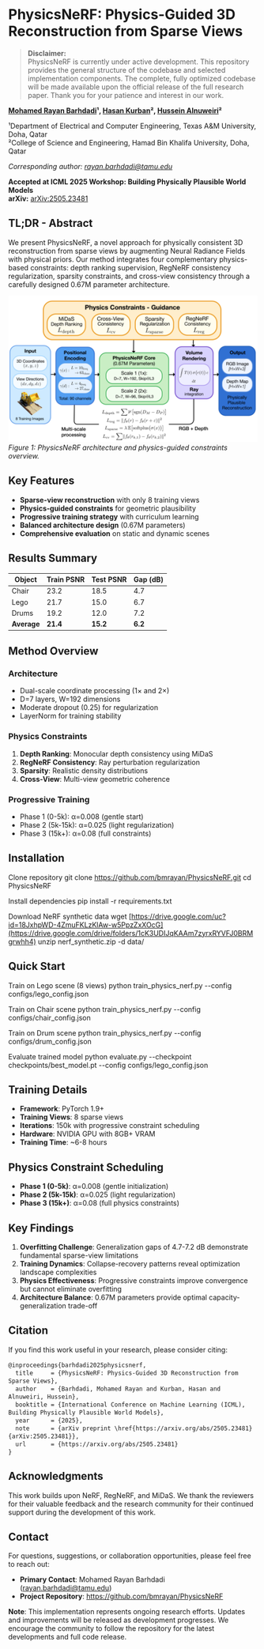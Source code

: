 # PhysicsNeRF: Physics-Guided 3D Reconstruction from Sparse Views

> **Disclaimer:**  
> PhysicsNeRF is currently under active development. This repository provides the general structure of the codebase and selected implementation components. The complete, fully optimized codebase will be made available upon the official release of the full research paper. Thank you for your patience and interest in our work.

**[Mohamed Rayan Barhdadi](https://bmrayan.github.io/)¹, [Hasan Kurban](https://www.hasankurban.com/)², [Hussein Alnuweiri](https://www.qatar.tamu.edu/academics/ecen/faculty-and-staff/dr.-hussein-alnuweiri)²**

¹Department of Electrical and Computer Engineering, Texas A&M University, Doha, Qatar  
²College of Science and Engineering, Hamad Bin Khalifa University, Doha, Qatar

*Corresponding author: rayan.barhdadi@tamu.edu*

**Accepted at ICML 2025 Workshop: Building Physically Plausible World Models**  
**arXiv:** [arXiv:2505.23481](https://arxiv.org/abs/2505.23481)

## TL;DR - Abstract

We present PhysicsNeRF, a novel approach for physically consistent 3D reconstruction from sparse views by augmenting Neural Radiance Fields with physical priors. Our method integrates four complementary physics-based constraints: depth ranking supervision, RegNeRF consistency regularization, sparsity constraints, and cross-view consistency through a carefully designed 0.67M parameter architecture.

![PhysicsNeRF Architecture](figures/PhysicsNeRF_Arch.png)
*Figure 1: PhysicsNeRF architecture and physics-guided constraints overview.*

## Key Features

- **Sparse-view reconstruction** with only 8 training views
- **Physics-guided constraints** for geometric plausibility
- **Progressive training strategy** with curriculum learning
- **Balanced architecture design** (0.67M parameters)
- **Comprehensive evaluation** on static and dynamic scenes

## Results Summary

| Object | Train PSNR | Test PSNR | Gap (dB) |
|--------|-------------|------------|----------|
| Chair  | 23.2        | 18.5       | 4.7      |
| Lego   | 21.7        | 15.0       | 6.7      |
| Drums  | 19.2        | 12.0       | 7.2      |
| **Average** | **21.4** | **15.2**  | **6.2**  |

## Method Overview

### Architecture

- Dual-scale coordinate processing (1× and 2×)
- D=7 layers, W=192 dimensions
- Moderate dropout (0.25) for regularization
- LayerNorm for training stability

### Physics Constraints

1. **Depth Ranking**: Monocular depth consistency using MiDaS
2. **RegNeRF Consistency**: Ray perturbation regularization  
3. **Sparsity**: Realistic density distributions
4. **Cross-View**: Multi-view geometric coherence

### Progressive Training

- Phase 1 (0-5k): α=0.008 (gentle start)
- Phase 2 (5k-15k): α=0.025 (light regularization)
- Phase 3 (15k+): α=0.08 (full constraints)

## Installation

Clone repository
git clone https://github.com/bmrayan/PhysicsNeRF.git
cd PhysicsNeRF

Install dependencies
pip install -r requirements.txt

Download NeRF synthetic data
wget [https://drive.google.com/uc?id=18JxhpWD-4ZmuFKLzKlAw-w5PpzZxXOcG](https://drive.google.com/drive/folders/1cK3UDIJqKAAm7zyrxRYVFJ0BRMgrwhh4)
unzip nerf_synthetic.zip -d data/

## Quick Start

Train on Lego scene (8 views)
python train_physics_nerf.py --config configs/lego_config.json

Train on Chair scene
python train_physics_nerf.py --config configs/chair_config.json

Train on Drum scene
python train_physics_nerf.py --config configs/drum_config.json

Evaluate trained model
python evaluate.py --checkpoint checkpoints/best_model.pt --config configs/lego_config.json


## Training Details

- **Framework**: PyTorch 1.9+
- **Training Views**: 8 sparse views
- **Iterations**: 150k with progressive constraint scheduling
- **Hardware**: NVIDIA GPU with 8GB+ VRAM
- **Training Time**: ~6-8 hours

## Physics Constraint Scheduling

- **Phase 1 (0-5k)**: α=0.008 (gentle initialization)
- **Phase 2 (5k-15k)**: α=0.025 (light regularization)
- **Phase 3 (15k+)**: α=0.08 (full physics constraints)

## Key Findings

1. **Overfitting Challenge**: Generalization gaps of 4.7-7.2 dB demonstrate fundamental sparse-view limitations
2. **Training Dynamics**: Collapse-recovery patterns reveal optimization landscape complexities
3. **Physics Effectiveness**: Progressive constraints improve convergence but cannot eliminate overfitting
4. **Architecture Balance**: 0.67M parameters provide optimal capacity-generalization trade-off

## Citation

If you find this work useful in your research, please consider citing:

```
@inproceedings{barhdadi2025physicsnerf,
  title     = {PhysicsNeRF: Physics-Guided 3D Reconstruction from Sparse Views},
  author    = {Barhdadi, Mohamed Rayan and Kurban, Hasan and Alnuweiri, Hussein},
  booktitle = {International Conference on Machine Learning (ICML), Building Physically Plausible World Models},
  year      = {2025},
  note      = {arXiv preprint \href{https://arxiv.org/abs/2505.23481}{arXiv:2505.23481}},
  url       = {https://arxiv.org/abs/2505.23481}
}
```

## Acknowledgments

This work builds upon NeRF, RegNeRF, and MiDaS. We thank the reviewers for their valuable feedback and the research community for their continued support during the development of this work.

## Contact

For questions, suggestions, or collaboration opportunities, please feel free to reach out:
- **Primary Contact**: Mohamed Rayan Barhdadi (rayan.barhdadi@tamu.edu)
- **Project Repository**: https://github.com/bmrayan/PhysicsNeRF

**Note**: This implementation represents ongoing research efforts. Updates and improvements will be released as development progresses. We encourage the community to follow the repository for the latest developments and full code release.

